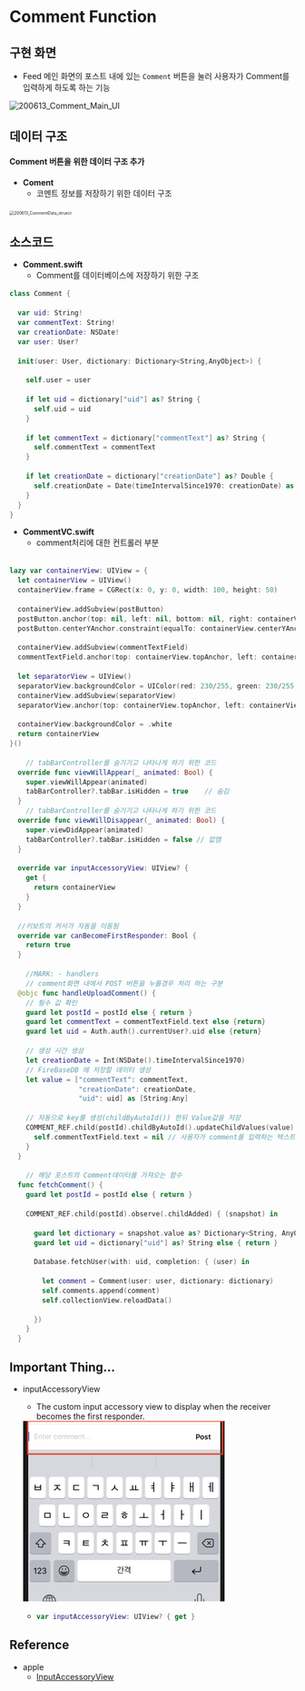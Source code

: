 # Comment Function

## 구현 화면

- Feed 메인 화면의 포스트 내에 있는 `Comment` 버튼을 눌러 사용자가 Comment를 입력하게 하도록 하는 기능

![200613_Comment_Main_UI](../image/200613_Comment_Main_UI.gif)

## 데이터 구조 

#### Comment 버튼을 위한 데이터 구조 추가

- **Coment**
  - 코멘트 정보를 저장하기 위한 데이터 구조


<img src="/Users/kimkwangsoo/Document/dev/MyStudyRoom/instagramCopy/image/200613_CommentData_struect.png" alt="200613_CommentData_struect" style="zoom:50%;" />

## 소스코드

- **Comment.swift**
  - Comment를 데이터베이스에 저장하기 위한 구조

```swift
class Comment {
  
  var uid: String!
  var commentText: String!
  var creationDate: NSDate!
  var user: User?
  
  init(user: User, dictionary: Dictionary<String,AnyObject>) {
    
    self.user = user
    
    if let uid = dictionary["uid"] as? String {
      self.uid = uid
    }
    
    if let commentText = dictionary["commentText"] as? String {
      self.commentText = commentText
    }

    if let creationDate = dictionary["creationDate"] as? Double {
      self.creationDate = Date(timeIntervalSince1970: creationDate) as NSDate
    }
  }
}
```



- **CommentVC.swift**
  - comment처리에 대한 컨트롤러 부분

```swift

lazy var containerView: UIView = {
  let containerView = UIView()
  containerView.frame = CGRect(x: 0, y: 0, width: 100, height: 50)

  containerView.addSubview(postButton)
  postButton.anchor(top: nil, left: nil, bottom: nil, right: containerView.rightAnchor, paddingTop: 0, paddingLeft: 0, paddingBottom: 0, paddingRight: 8, width: 50, height: 0)
  postButton.centerYAnchor.constraint(equalTo: containerView.centerYAnchor).isActive = true

  containerView.addSubview(commentTextField)
  commentTextField.anchor(top: containerView.topAnchor, left: containerView.leftAnchor, bottom: containerView.bottomAnchor, right: postButton.leftAnchor, paddingTop: 0, paddingLeft: 0, paddingBottom: 0, paddingRight: 8, width: 0, height: 0)

  let separatorView = UIView()
  separatorView.backgroundColor = UIColor(red: 230/255, green: 230/255, blue: 230/255, alpha: 1)
  containerView.addSubview(separatorView)
  separatorView.anchor(top: containerView.topAnchor, left: containerView.leftAnchor, bottom: nil, right: containerView.rightAnchor, paddingTop: 0, paddingLeft: 0, paddingBottom: 0, paddingRight: 0, width: 0, height: 0.5)

  containerView.backgroundColor = .white
  return containerView
}()

	// tabBarController를 숨기기고 나타나게 하기 위한 코드
  override func viewWillAppear(_ animated: Bool) {
    super.viewWillAppear(animated)
    tabBarController?.tabBar.isHidden = true	// 숨김
  }
  	// tabBarController를 숨기기고 나타나게 하기 위한 코드
  override func viewWillDisappear(_ animated: Bool) {
    super.viewDidAppear(animated)
    tabBarController?.tabBar.isHidden = false // 없앰
  }
  
  override var inputAccessoryView: UIView? {
    get {
      return containerView
    }
  }
  
  //키보트의 커서가 자동을 이동됨
  override var canBecomeFirstResponder: Bool {
    return true
  }

	//MARK: - handlers
	// comment화면 내에서 POST 버튼을 누를경우 처리 하는 구분  
  @objc func handleUploadComment() {
    // 필수 값 확인 
    guard let postId = postId else { return }
    guard let commentText = commentTextField.text else {return}
    guard let uid = Auth.auth().currentUser?.uid else {return}
    
    // 생성 시간 생성
    let creationDate = Int(NSDate().timeIntervalSince1970)
    // FireBaseDB 에 저장할 데이터 생성
    let value = ["commentText": commentText,
                 "creationDate": creationDate,
                 "uid": uid] as [String:Any]
    
    // 자동으로 key를 생성(childByAutoId()) 한뒤 Value값을 저장
    COMMENT_REF.child(postId).childByAutoId().updateChildValues(value) { (err, ref) in
      self.commentTextField.text = nil // 사용자가 comment를 입력하는 텍스트 필드 초기화
    }
  }
  
 	// 해당 포스트의 Comment데이터를 가져오는 함수 
  func fetchComment() {
    guard let postId = postId else { return }
    
    COMMENT_REF.child(postId).observe(.childAdded) { (snapshot) in
      
      guard let dictionary = snapshot.value as? Dictionary<String, AnyObject> else { return }
      guard let uid = dictionary["uid"] as? String else { return }
      
      Database.fetchUser(with: uid, completion: { (user) in
        
        let comment = Comment(user: user, dictionary: dictionary)
        self.comments.append(comment)
        self.collectionView.reloadData()

      })
    }
  }
```



## Important Thing...

- inputAccessoryView

  - The custom input accessory view to display when the receiver becomes the first responder.

  <img src="../image/200613_AccessoryView.png" alt="200613_AccessoryView" style="zoom:50%;" />

  

  - ```swift
    var inputAccessoryView: UIView? { get }
    ```

## Reference

- apple
  - [InputAccessoryView](https://developer.apple.com/documentation/uikit/uiresponder/1621119-inputaccessoryview)






